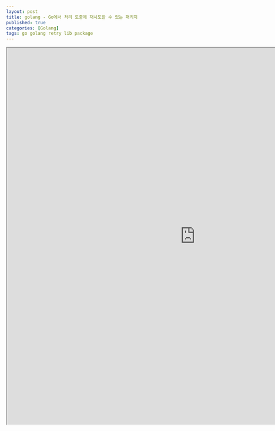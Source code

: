 ```yaml
---
layout: post
title: golang - Go에서 처리 도중에 재시도할 수 있는 패키지
published: true
categories: [Golang]
tags: go golang retry lib package
---
```

<iframe width="1024" height="1024" src="https://docs.google.com/document/d/e/2PACX-1vSX0WamSXRrFo0UnuHCAxfh4qGXtW2eVEYlsbdLzzHpRb7WHAEuUiJk6GHgoY-Z0VRn7hTXgK7iXzKd/pub?embedded=true"></iframe>    
  